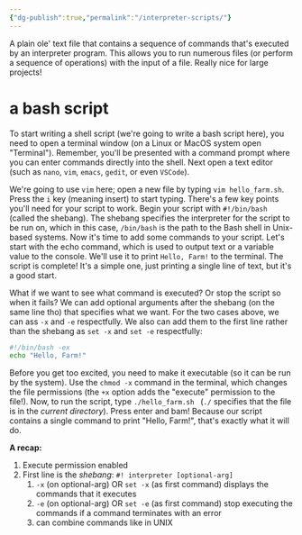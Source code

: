 ```yaml
---
{"dg-publish":true,"permalink":"/interpreter-scripts/"}
---
```


A plain ole' text file that contains a sequence of commands that's executed by an interpreter program. This allows you to run numerous files (or perform a sequence of operations) with the input of a file. Really nice for large projects! 
# a bash script  
To start writing a shell script (we're going to write a bash script here), you need to open a terminal window (on a Linux or MacOS system open "Terminal"). Remember, you'll be presented with a command prompt where you can enter commands directly into the shell. Next open a text editor (such as `nano`, `vim`, `emacs`, `gedit`, or even `VSCode`). 

We're going to use `vim` here; open a new file by typing `vim hello_farm.sh`. Press the `i` key (meaning insert) to start typing. There's a few key points you'll need for your script to work.  Begin your script with `#!/bin/bash` (called the shebang). The shebang specifies the interpreter for the script to be run on, which in this case, `/bin/bash` is the path to the Bash shell in Unix-based systems. Now it's time to add some commands to your script. Let's start with the echo command, which is used to output text or a variable value to the console. We'll use it to print `Hello, Farm!` to the terminal. The script is complete! It's a simple one, just printing a single line of text, but it's a good start. 

What if we want to see what command is executed? Or stop the script so when it fails? We can add optional arguments after the shebang (on the same line tho) that specifies what we want. For the two cases above, we can ass `-x` and `-e` respectfully. We also can add them to the first line rather than the shebang as `set -x` and `set -e` respectfully: 

```bash 
#!/bin/bash -ex
echo "Hello, Farm!"
```

Before you get too excited, you need to make it executable (so it can be run by the system). Use the `chmod -x` command in the terminal, which changes the file permissions (the `+x` option adds the "execute" permission to the file!). Now, to run the script, type `./hello_farm.sh ` (`./` specifies that the file is in the *current directory*). Press enter and bam! Because our script contains a single command to print "Hello, Farm!", that's exactly what it will do. 

**A recap:** 
1. Execute permission enabled 
2. First line is the *shebang*: `#! interpreter [optional-arg]`
	1. `-x` (on optional-arg) OR `set -x` (as first command) displays the commands that it executes
	2. `-e` (on optional-arg) OR `set -e` (as first command) stop executing the commands if a command terminates with an error 
	3. can combine commands like in UNIX 

